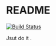 # README

[![Build Status](https://www.travis-ci.org/anehing/tdd-workshop.svg?branch=master)](https://www.travis-ci.org/anehing/tdd-workshop)

Jsut do it .